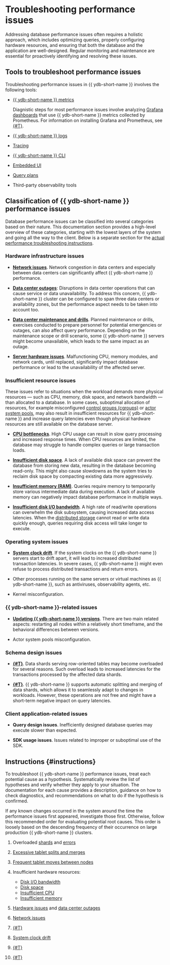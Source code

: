 # Troubleshooting performance issues

Addressing database performance issues often requires a holistic approach, which includes optimizing queries, properly configuring hardware resources, and ensuring that both the database and the application are well-designed. Regular monitoring and maintenance are essential for proactively identifying and resolving these issues.

## Tools to troubleshoot performance issues

Troubleshooting performance issues in {{ ydb-short-name }} involves the following tools:

- [{{ ydb-short-name }} metrics](../../../reference/observability/metrics/index.md)

    Diagnistic steps for most performance issues involve analyzing [Grafana dashboards](../../../reference/observability/metrics/grafana-dashboards.md) that use {{ ydb-short-name }} metrics collected by Prometheus. For information on installing Grafana and Prometheus, see [{#T}](../../../devops/manual/monitoring.md).

- [{{ ydb-short-name }} logs](../../../devops/manual/logging.md)
- [Tracing](../../../reference/observability/tracing/setup.md)
- [{{ ydb-short-name }} CLI](../../../reference/ydb-cli/index.md)
- [Embedded UI](../../../reference/embedded-ui/index.md)
- [Query plans](../../query-plans-optimization.md)
- Third-party observability tools

## Classification of {{ ydb-short-name }} performance issues

Database performance issues can be classified into several categories based on their nature. This documentation section provides a high-level overview of these categories, starting with the lowest layers of the system and going all the way to the client. Below is a separate section for the [actual performance troubleshooting instructions](#instructions).

### Hardware infrastructure issues

- **[Network issues](infrastructure/network.md)**. Network congestion in data centers and especially between data centers can significantly affect {{ ydb-short-name }} performance.

- **[Data center outages](infrastructure/dc-outage.md)**: Disruptions in data center operations that can cause service or data unavailability. To address this concern, {{ ydb-short-name }} cluster can be configured to span three data centers or availability zones, but the performance aspect needs to be taken into account too.

- **[Data center maintenance and drills](infrastructure/dc-drills.md)**. Planned maintenance or drills, exercises conducted to prepare personnel for potential emergencies or outages, can also affect query performance. Depending on the maintenance scope or drill scenario, some {{ ydb-short-name }} servers might become unavailable, which leads to the same impact as an outage.

- **[Server hardware issues](infrastructure/hardware.md)**. Malfunctioning CPU, memory modules, and network cards, until replaced, significantly impact database performance or lead to the unavailability of the affected server.

### Insufficient resource issues

These issues refer to situations when the workload demands more physical resources — such as CPU, memory, disk space, and network bandwidth — than allocated to a database. In some cases, suboptimal allocation of resources, for example misconfigured [control groups (cgroups)](https://en.wikipedia.org/wiki/Cgroups) or [actor system pools](../../../concepts/glossary.md#actor-system-pool), may also result in insufficient resources for {{ ydb-short-name }} and increase query latencies even though physical hardware resources are still available on the database server.

- **[CPU bottlenecks](hardware/cpu-bottleneck.md)**. High CPU usage can result in slow query processing and increased response times. When CPU resources are limited, the database may struggle to handle complex queries or large transaction loads.

- **[Insufficient disk space](hardware/disk-space.md)**. A lack of available disk space can prevent the database from storing new data, resulting in the database becoming read-only. This might also cause slowdowns as the system tries to reclaim disk space by compacting existing data more aggressively.

- **[Insufficient memory (RAM)](hardware/insufficient-memory.md)**. Queries require memory to temporarily store various intermediate data during execution. A lack of available memory can negatively impact database performance in multiple ways.

- **[Insufficient disk I/O bandwidth](hardware/io-bandwidth.md)**. A high rate of read/write operations can overwhelm the disk subsystem, causing increased data access latencies. When the [distributed storage](../../../concepts/glossary.md#distributed-storage) cannot read or write data quickly enough, queries requiring disk access will take longer to execute.

### Operating system issues

- **[System clock drift](system/system-clock-drift.md)**. If the system clocks on the {{ ydb-short-name }} servers start to drift apart, it will lead to increased distributed transaction latencies. In severe cases, {{ ydb-short-name }} might even refuse to process distributed transactions and return errors.

- Other processes running on the same servers or virtual machines as {{ ydb-short-name }}, such as antiviruses, observability agents, etc.

- Kernel misconfiguration.

### {{ ydb-short-name }}-related issues

- **[Updating {{ ydb-short-name }} versions](ydb/ydb-updates.md)**. There are two main related aspects: restarting all nodes within a relatively short timeframe, and the behavioral differences between versions.

- Actor system pools misconfiguration.

### Schema design issues

- **[{#T}](./schemas/overloaded-shards.md)**. Data shards serving row-oriented tables may become overloaded for several reasons. Such overload leads to increased latencies for the transactions processed by the affected data shards.

- **[{#T}](./schemas/splits-merges.md)**. {{ ydb-short-name }} supports automatic splitting and merging of data shards, which allows it to seamlessly adapt to changes in workloads. However, these operations are not free and might have a short-term negative impact on query latencies.

### Client application-related issues

- **Query design issues**. Inefficiently designed database queries may execute slower than expected.

- **SDK usage issues**. Issues related to improper or suboptimal use of the SDK.

## Instructions {#instructions}

To troubleshoot {{ ydb-short-name }} performance issues, treat each potential cause as a hypothesis. Systematically review the list of hypotheses and verify whether they apply to your situation. The documentation for each cause provides a description, guidance on how to check diagnostics, and recommendations on what to do if the hypothesis is confirmed.

If any known changes occurred in the system around the time the performance issues first appeared, investigate those first. Otherwise, follow this recommended order for evaluating potential root causes. This order is loosely based on the descending frequency of their occurrence on large production {{ ydb-short-name }} clusters.

1. Overloaded [shards](schemas/overloaded-shards.md) and [errors](./queries/overloaded-errors.md)
1. [Excessive tablet splits and merges](schemas/splits-merges.md)
1. [Frequent tablet moves between nodes](ydb/tablets-moved.md)
1. Insufficient hardware resources:

    - [Disk I/O bandwidth](hardware/io-bandwidth.md)
    - [Disk space](hardware/disk-space.md)
    - [Insufficient CPU](hardware/cpu-bottleneck.md)
    - [Insufficient memory](hardware/insufficient-memory.md)

1. [Hardware issues](infrastructure/hardware.md) and [data center outages](infrastructure/dc-outage.md)
1. [Network issues](infrastructure/network.md)
1. [{#T}](ydb/ydb-updates.md)
1. [System clock drift](system/system-clock-drift.md)
1. [{#T}](queries/transaction-lock-invalidation.md)
1. [{#T}](infrastructure/dc-drills.md)
